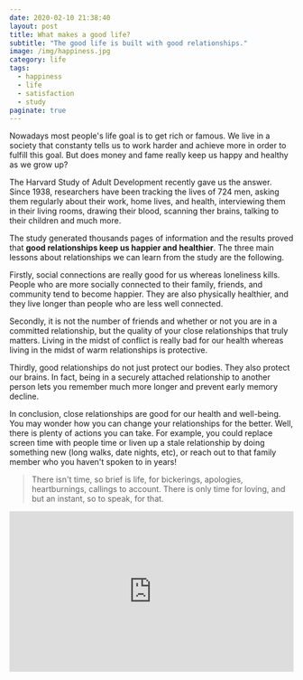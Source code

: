```yaml
---
date: 2020-02-10 21:38:40
layout: post
title: What makes a good life?
subtitle: "The good life is built with good relationships."
image: /img/happiness.jpg
category: life
tags:
  - happiness
  - life
  - satisfaction
  - study
paginate: true
---
```


Nowadays most people's life goal is to get rich or famous. We live in a society that constanty tells us to work harder and achieve more in order to fulfill this goal. But does money and fame really keep us happy and healthy as we grow up? 

The Harvard Study of Adult Development recently gave us the answer. Since 1938, researchers have been tracking the lives of 724 men, asking them regularly about their work, home lives, and health, interviewing them in their living rooms, drawing their blood, scanning ther brains, talking to their children and much more.

The study generated thousands pages of information and the results proved that **good relationships keep us happier and healthier**.
The three main lessons about relationships we can learn from the study are the following.

Firstly, social connections are really good for us whereas loneliness kills. People who are more socially connected to their family, friends, and community tend to become happier. They are also physically healthier, and they live longer than people who are less well connected.

Secondly, it is not the number of friends and whether or not you are in a committed relationship, but the quality of your close relationships that truly matters. Living in the midst of conflict is really bad for our health whereas living in the midst of warm relationships is protective. 

Thirdly, good relationships do not just protect our bodies. They also protect our brains. In fact, being in a securely attached relationship to another person lets you remember much more longer and prevent early memory decline.

In conclusion, close relationships are good for our health and well-being. You may wonder how you can change your relationships for the better. Well, there is plenty of actions you can take. For example, you could replace screen time with people time or liven up a stale relationship by doing something new (long walks, date nights, etc), or reach out to that family member who you haven't spoken to in years!

> There isn't time, so brief is life, for bickerings, apologies, heartburnings, callings to account. There is only time for loving, and but an instant, so to speak, for that.


<div style="max-width:854px"><div style="position:relative;height:0;padding-bottom:56.25%"><iframe src="https://embed.ted.com/talks/lang/fr/robert_waldinger_what_makes_a_good_life_lessons_from_the_longest_study_on_happiness" width="854" height="480" style="position:absolute;left:0;top:0;width:100%;height:100%" frameborder="0" scrolling="no" allowfullscreen></iframe></div></div>
